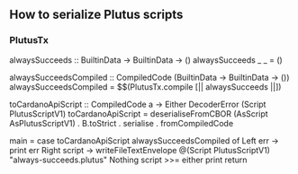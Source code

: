 ## How to serialize Plutus scripts

### PlutusTx
alwaysSucceeds :: BuiltinData -> BuiltinData -> ()
alwaysSucceeds _ _ = ()

alwaysSucceedsCompiled :: CompiledCode (BuiltinData -> BuiltinData -> ())
alwaysSucceedsCompiled = $$(PlutusTx.compile [|| alwaysSucceeds ||])

toCardanoApiScript :: CompiledCode a -> Either DecoderError (Script PlutusScriptV1)
toCardanoApiScript = deserialiseFromCBOR (AsScript AsPlutusScriptV1) . B.toStrict . serialise . fromCompiledCode

main =
  case toCardanoApiScript alwaysSucceedsCompiled of
    Left err -> print err
    Right script ->
      writeFileTextEnvelope @(Script PlutusScriptV1) "always-succeeds.plutus" Nothing script
      >>= either print return